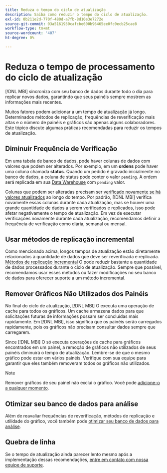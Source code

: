 ```yaml
---
title: Reduza o tempo do ciclo de atualização
description: Saiba como reduzir o tempo do ciclo de atualização.
exl-id: 0b211e2d-770f-480d-a7fb-8d10e3e7272e
source-git-commit: 03a5161930cafcbe600b96465ee0fc0ecb25cae8
workflow-type: tm+mt
source-wordcount: '407'
ht-degree: 0%

---
```


# Reduza o tempo de processamento do ciclo de atualização

[!DNL MBI] sincroniza com seu banco de dados durante todo o dia para replicar novos dados, garantindo que seus painéis sempre mostrem as informações mais recentes.

Muitos fatores podem adicionar a um tempo de atualização já longo. Determinados métodos de replicação, frequências de reverificação mais altas e o número de painéis e gráficos são apenas alguns colaboradores. Este tópico discute algumas práticas recomendadas para reduzir os tempos de atualização.

## Diminuir Frequência de Verificação

Em uma tabela de banco de dados, pode haver colunas de dados com valores que podem ser alterados. Por exemplo, em um **ordens** pode haver uma coluna chamada **status**. Quando um pedido é gravado inicialmente no banco de dados, a coluna de status pode conter o valor `pending`. A ordem será replicada em sua [Data Warehouse](../data-analyst/data-warehouse-mgr/tour-dwm.md) com `pending` valor.

Colunas que podem ser alteradas precisam ser [verificado novamente se há valores atualizados](../data-analyst/data-warehouse-mgr/cfg-data-rechecks.md) ao longo do tempo. Por padrão, [!DNL MBI] verifica novamente essas colunas durante cada atualização, mas se houver uma grande quantidade de dados a serem verificados e replicados, isso pode afetar negativamente o tempo de atualização. Em vez de executar verificações novamente durante cada atualização, recomendamos definir a frequência de verificação como diária, semanal ou mensal.

## Usar métodos de replicação incremental

Como mencionado acima, longos tempos de atualização estão diretamente relacionados à quantidade de dados que deve ser reverificada e replicada. [Métodos de replicação incremental](../data-analyst/data-warehouse-mgr/cfg-replication-methods.md) O pode reduzir bastante a quantidade de dados processados durante o ciclo de atualização. Sempre que possível, recomendamos usar esses métodos ou fazer modificações no seu banco de dados para oferecer suporte a um método incremental.

## Remover Gráficos Não Utilizados dos Painéis

No final do ciclo de atualização, [!DNL MBI] O executa uma operação de cache para todos os gráficos. Um cache armazena dados para que solicitações futuras de informações possam ser concluídas mais rapidamente. Em [!DNL MBI], isso significa que os painéis serão carregados rapidamente, pois os gráficos não precisam consultar dados sempre que carregarem.

Since [!DNL MBI] O só executa operações de cache para gráficos encontrados em um painel, a remoção de gráficos não utilizados de seus painéis diminuirá o tempo de atualização. Lembre-se de que o mesmo gráfico pode estar em vários painéis. Verifique com sua equipe para garantir que eles também removeram todos os gráficos não utilizados.

>[!NOTE]
>
>Remover gráficos de seu painel não exclui o gráfico. Você pode [adicione-o a qualquer momento](../data-user/dashboards/add-charts-dashboard.md).

## Otimizar seu banco de dados para análise

Além de reavaliar frequências de reverificação, métodos de replicação e utilidade do gráfico, você também pode [otimizar seu banco de dados para análise](../best-practices/opt-db-analysis.md).

## Quebra de linha

Se o tempo de atualização ainda parecer lento mesmo após a implementação dessas recomendações, [entre em contato com nossa equipe de suporte](../guide-overview.md).
